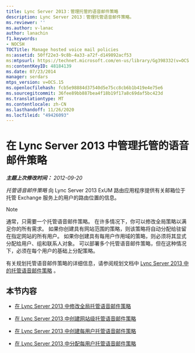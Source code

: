 ```yaml
---
title: Lync Server 2013：管理托管的语音邮件策略
description: Lync Server 2013：管理托管语音邮件策略。
ms.reviewer: ''
ms.author: v-lanac
author: lanachin
f1.keywords:
- NOCSH
TOCTitle: Manage hosted voice mail policies
ms:assetid: 50ff22e3-9c8b-4a33-a72f-d149892acf53
ms:mtpsurl: https://technet.microsoft.com/en-us/library/Gg398332(v=OCS.15)
ms:contentKeyID: 48184139
ms.date: 07/23/2014
manager: serdars
mtps_version: v=OCS.15
ms.openlocfilehash: fcb5e98884d37540d5e75cc8cb6b1b419e4e75e6
ms.sourcegitcommit: 36fee89bb887bea4f18b19f17a8c69daf5bc423d
ms.translationtype: MT
ms.contentlocale: zh-CN
ms.lasthandoff: 11/26/2020
ms.locfileid: "49426093"
---
```

# <a name="manage-hosted-voice-mail-policies-in-lync-server-2013"></a>在 Lync Server 2013 中管理托管的语音邮件策略

<div data-xmlns="http://www.w3.org/1999/xhtml">

<div class="topic" data-xmlns="http://www.w3.org/1999/xhtml" data-msxsl="urn:schemas-microsoft-com:xslt" data-cs="https://msdn.microsoft.com/">

<div data-asp="https://msdn2.microsoft.com/asp">



</div>

<div id="mainSection">

<div id="mainBody">

<span> </span>

_**主题上次修改时间：** 2012-09-20_

*托管语音邮件策略* 向 Lync Server 2013 ExUM 路由应用程序提供有关邮箱位于托管 Exchange 服务上的用户的路由位置的信息。

<div>


> [!NOTE]  
> 通常，只需要一个托管语音邮件策略。 在许多情况下，你可以修改全局策略以满足你的所有需求。 如果你创建具有网站范围的策略，则该策略将自动分配给驻留在指定网站的所有用户。 如果你创建具有每用户作用域的策略，则必须将其显式分配给用户、组和联系人对象。 可以部署多个托管语音邮件策略，但在这种情况下，必须在每个用户的基础上分配策略。



</div>

有关规划托管语音邮件策略的详细信息，请参阅规划文档中 [Lync Server 2013 中的托管语音邮件策略](lync-server-2013-hosted-voice-mail-policies.md) 。

<div>

## <a name="in-this-section"></a>本节内容

  - [在 Lync Server 2013 中修改全局托管语音邮件策略](lync-server-2013-modify-the-global-hosted-voice-mail-policy.md)

  - [在 Lync Server 2013 中创建网站级托管语音邮件策略](lync-server-2013-create-a-site-level-hosted-voice-mail-policy.md)

  - [在 Lync Server 2013 中创建每用户托管语音邮件策略](lync-server-2013-create-a-per-user-hosted-voice-mail-policy.md)

  - [在 Lync Server 2013 中分配每用户托管语音邮件策略](lync-server-2013-assign-a-per-user-hosted-voice-mail-policy.md)

</div>

</div>

<span> </span>

</div>

</div>

</div>

